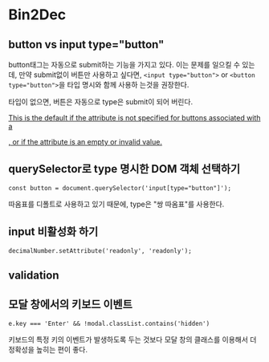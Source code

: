 # Bin2Dec

## button vs input type="button"

button태그는 자동으로 submit하는 기능을 가지고 있다. 이는 문제를 일으킬 수 있는데, 만약 submit없이 버튼만 사용하고 싶다면, `<input type="button">` or `<button type="button">`을 타입 명시와 함께 사용하
는것을 권장한다.

타입이 없으면, 버튼은 자동으로 type은 submit이 되어 버린다.

[This is the default if the attribute is not specified for buttons associated with a <form>, or if the attribute is an empty or invalid value.](https://developer.mozilla.org/en-US/docs/Web/HTML/Element/button)

## querySelector로 type 명시한 DOM 객체 선택하기

`const button = document.querySelector('input[type="button"]');`

따옴표를 디폴트로 사용하고 있기 때문에, type은 "쌍 따옴표"를 사용한다.

## input 비활성화 하기

`decimalNumber.setAttribute('readonly', 'readonly');`

## validation

###

## 모달 창에서의 키보드 이벤트

`e.key === 'Enter' && !modal.classList.contains('hidden')`

키보드의 특정 키의 이벤트가 발생하도록 두는 것보다 모달 창의 클래스를 이용해서 더 정확성을 높히는 편이 좋다.
